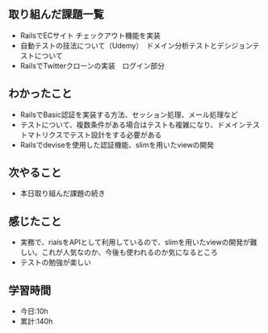 ## 取り組んだ課題一覧
-  RailsでECサイト チェックアウト機能を実装
-  自動テストの技法について（Udemy）　ドメイン分析テストとデシジョンテストについて
-  RailsでTwitterクローンの実装　ログイン部分

## わかったこと
- RailsでBasic認証を実装する方法、セッション処理、メール処理など
- テストについて、複数条件がある場合はテストも複雑になり、ドメインテストマトリクスでテスト設計をする必要がある
- Railsでdeviseを使用した認証機能、slimを用いたviewの開発

## 次やること
- 本日取り組んだ課題の続き

## 感じたこと
- 実務で、rialsをAPIとして利用しているので、slimを用いたviewの開発が難しい。これが人気なのか、今後も使われるのか気になるところ
- テストの勉強が楽しい
## 学習時間
- 今日:10h 
- 累計:140h
